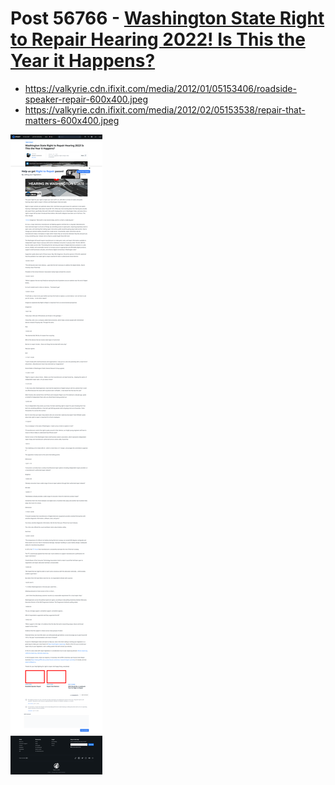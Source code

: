 # Post 56766 - [Washington State Right to Repair Hearing 2022! Is This the Year it Happens?](https://www.ifixit.com/News/56766/washington-state-right-to-repair-hearing-2022-is-this-the-year-it-happens)

- https://valkyrie.cdn.ifixit.com/media/2012/01/05153406/roadside-speaker-repair-600x400.jpeg
- https://valkyrie.cdn.ifixit.com/media/2012/02/05153538/repair-that-matters-600x400.jpeg

![screencap](screenshots/d52abec7-a974-42db-a5e0-6ed3e6db5a42.png)
